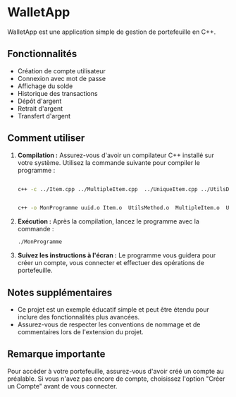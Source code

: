 # WalletApp

WalletApp est une application simple de gestion de portefeuille en C++.

## Fonctionnalités

- Création de compte utilisateur
- Connexion avec mot de passe
- Affichage du solde
- Historique des transactions
- Dépôt d'argent
- Retrait d'argent
- Transfert d'argent

## Comment utiliser

1. **Compilation :** Assurez-vous d'avoir un compilateur C++ installé sur votre système. Utilisez la commande suivante pour compiler le programme :

    ```bash

    c++ -c ../Item.cpp ../MultipleItem.cpp  ../UniqueItem.cpp ../UtilsDate.cpp ../CIN.cpp ../CreditCard.cpp ../DrivingLicense.cpp ../IdPhoto.cpp ../Money.cpp ../uuid.cpp ../VisitCard.cpp ../Wallet.cpp ../Wallet.cpp ../UtilsMethod.cpp ../Main.cpp


    c++ -o MonProgramme uuid.o Item.o  UtilsMethod.o  MultipleItem.o  UniqueItem.o CreditCard.o  DrivingLicense.o  IdPhoto.o    Money.o  VisitCard.o  CIN.o  Wallet.o Main.o
    ```

2. **Exécution :** Après la compilation, lancez le programme avec la commande :

    ```bash
    ./MonProgramme
    ```

3. **Suivez les instructions à l'écran :** Le programme vous guidera pour créer un compte, vous connecter et effectuer des opérations de portefeuille.

## Notes supplémentaires

- Ce projet est un exemple éducatif simple et peut être étendu pour inclure des fonctionnalités plus avancées.
- Assurez-vous de respecter les conventions de nommage et de commentaires lors de l'extension du projet.

## Remarque importante

Pour accéder à votre portefeuille, assurez-vous d'avoir créé un compte au préalable. Si vous n'avez pas encore de compte, choisissez l'option "Créer un Compte" avant de vous connecter.

